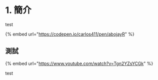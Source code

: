 # 1. 簡介



test

{% embed url="https://codepen.io/carlos411/pen/abojayR" %}

## 測試

{% embed url="https://www.youtube.com/watch?v=Tgn2YZsYCGk" %}

test



